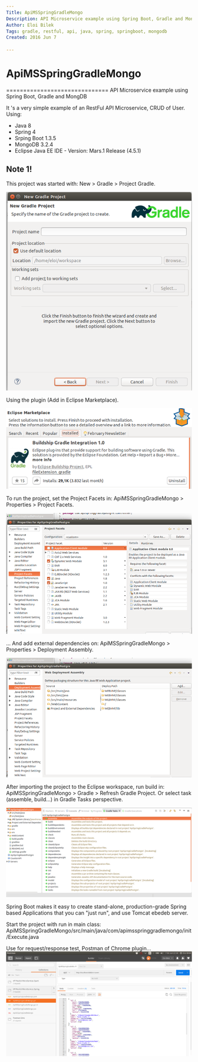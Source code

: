 ```yaml
---
Title: ApiMSSpringGradleMongo
Description: API Microservice example using Spring Boot, Gradle and MongDB
Author: Eloi Bilek
Tags: gradle, restful, api, java, spring, springboot, mongodb
Created: 2016 Jun 7

---
```


# ApiMSSpringGradleMongo
==============================
API Microservice example using Spring Boot, Gradle and MongDB

It 's a very simple example of an RestFul API Microservice, CRUD of User.
Using:
* Java 8
* Spring 4
* Srping Boot 1.3.5
* MongoDB 3.2.4
* Eclipse Java EE IDE - Version: Mars.1 Release (4.5.1)

## Note 1!
This project was started with: New > Gradle > Project Gradle.

![init project](https://github.com/EloiBilek/eloibilek.github.io/raw/master/SGP/init_project.png)

Using the plugin (Add in Eclipse Marketplace). 

![gradle plugin](https://github.com/EloiBilek/eloibilek.github.io/raw/master/SGP/gradle_plugin.png)

To run the project, set the Project Facets in: ApiMSSpringGradleMongo > Properties > Project Facets.

![facets](https://github.com/EloiBilek/eloibilek.github.io/raw/master/SGP/facets.png)

... And add external dependencies on: ApiMSSpringGradleMongo > Properties > Deployment Assembly.

![facets](https://github.com/EloiBilek/eloibilek.github.io/raw/master/SGP/properties_deployment.png)

After importing the project to the Eclipse workspace, run build in: ApiMSSpringGradleMongo > Gradle > Refresh Gradle Project.
Or select task (assemble, build...) in Gradle Tasks perspective.

![gradle tasks](https://github.com/EloiBilek/eloibilek.github.io/raw/master/SGP/gradle_tasks.png)

Spring Boot makes it easy to create stand-alone, production-grade Spring based Applications that you can "just run", and use Tomcat ebedeb server.

Start the project with run in main class: ApiMSSpringGradleMongo/src/main/java/com/apimsspringgradlemongo/init/Execute.java

Use for request/response test, Postman of Chrome plugin...
![msspringtest](https://github.com/EloiBilek/eloibilek.github.io/raw/master/SGM_MS/msspringtest.png)

